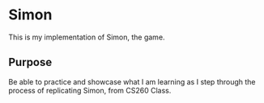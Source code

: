 # Simon
This is my implementation of Simon, the game.<br>

## Purpose
Be able to practice and showcase what I am learning as I step through the process of replicating Simon, from CS260 Class.
